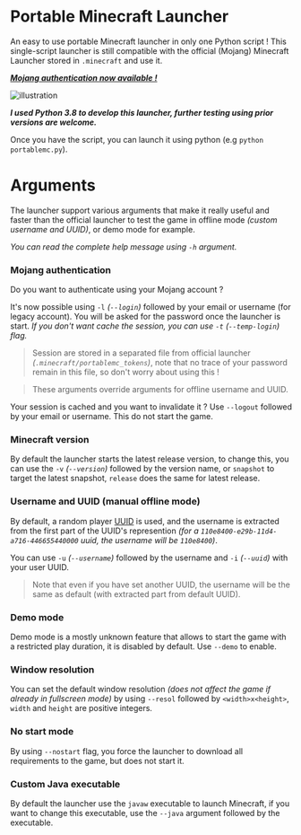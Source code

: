 # Portable Minecraft Launcher
An easy to use portable Minecraft launcher in only one Python script !
This single-script launcher is still compatible with the official (Mojang) Minecraft Launcher stored in `.minecraft` and use it.

***[Mojang authentication now available !](#mojang-authentication)***

![illustration](https://github.com/mindstorm38/portablemc/blob/master/illustration.png?raw=true)

***I used Python 3.8 to develop this launcher, further testing using prior versions are welcome.***

Once you have the script, you can launch it using python (e.g `python portablemc.py`).

# Arguments
The launcher support various arguments that make it really useful and faster than the official launcher
to test the game in offline mode *(custom username and UUID)*, or demo mode for example.

*You can read the complete help message using `-h` argument.*

### Mojang authentication
Do you want to authenticate using your Mojang account ?

It's now possible using `-l` *(`--login`)* followed by your email or username (for legacy account).
You will be asked for the password once the launcher is start. *If you don't want cache the session,
you can use `-t` (`--temp-login`) flag.*

> Session are stored in a separated file from official launcher *(`.minecraft/portablemc_tokens`)*,
note that no trace of your password remain in this file, so don't worry about using this !

> These arguments override arguments for offline username and UUID.

Your session is cached and you want to invalidate it ? Use `--logout` followed by your email or username.
This do not start the game.

### Minecraft version
By default the launcher starts the latest release version, to change this, you can use the `-v` *(`--version`)* followed by the
version name, or `snapshot` to target the latest snapshot, `release` does the same for latest release.

### Username and UUID (manual offline mode)
By default, a random player [UUID](https://fr.wikipedia.org/wiki/Universally_unique_identifier) is used, and the username is
extracted from the first part of the UUID's represention *(for a `110e8400-e29b-11d4-a716-446655440000` uuid, the username will be `110e8400`)*.

You can use `-u` *(`--username`)* followed by the username and `-i` *(`--uuid`)* with your user UUID.

> Note that even if you have set another UUID, the username will be the same as default (with extracted part from default UUID).

### Demo mode
Demo mode is a mostly unknown feature that allows to start the game with a restricted play duration, it is disabled by default.
Use `--demo` to enable.

### Window resolution
You can set the default window resolution *(does not affect the game if already in fullscreen mode)* by using `--resol` followed by
`<width>x<height>`, `width` and `height` are positive integers.

### No start mode
By using `--nostart` flag, you force the launcher to download all requirements to the game, but does not start it.

### Custom Java executable
By default the launcher use the `javaw` executable to launch Minecraft, if you want to
change this executable, use the `--java` argument followed by the executable.

